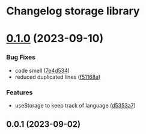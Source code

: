 # Changelog storage library

# [0.1.0](https://github.com/sauldeleon/portfolio-blog/compare/storage-0.0.1...storage-0.1.0) (2023-09-10)

### Bug Fixes

- code smell ([7e4d534](https://github.com/sauldeleon/portfolio-blog/commit/7e4d534186d1d7ee8d2cbbcda0de2c76336d120d))
- reduced duplicated lines ([f51168a](https://github.com/sauldeleon/portfolio-blog/commit/f51168aefe025a5a65ffdb2dc22f7a16b863406e))

### Features

- useStorage to keep track of language ([d5353a7](https://github.com/sauldeleon/portfolio-blog/commit/d5353a7607a0744d8910b961bc7fb4d348b14614))

## 0.0.1 (2023-09-02)
